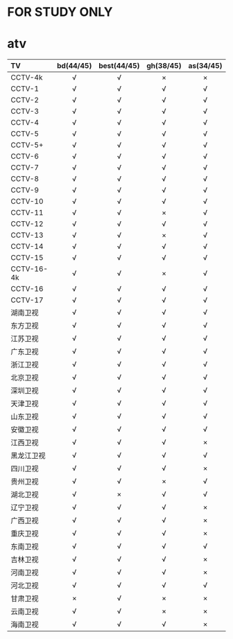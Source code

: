 # **FOR STUDY ONLY**
# atv  

| TV | bd(44/45) | best(44/45) | gh(38/45) | as(34/45) |
| :----  |  :---:  |  :---:  |  :---:  |  :---:  |
| CCTV-4k  |  √  |  √  |  ×  |  ×  |
| CCTV-1  |  √  |  √  |  √  |  √   |
| CCTV-2  |  √  |  √  |  √  |  √   |
| CCTV-3  |  √  |  √  |  √  |  √   |
| CCTV-4  |  √  |  √  |  √  |  √   |
| CCTV-5  |  √  |  √  |  √  |  √   |
| CCTV-5+  |  √  |  √  |  √  |  √   |
| CCTV-6  |  √  |  √  |  √  |  √   |
| CCTV-7  |  √  |  √  |  √  |  √   |
| CCTV-8  |  √  |  √  |  √  |  √   |
| CCTV-9  |  √  |  √  |  √  |  √   |
| CCTV-10  |  √  |  √  |  √  |  √   |
| CCTV-11  |  √  |  √  |  ×  |  √   |
| CCTV-12  |  √  |  √  |  √  |  √   |
| CCTV-13  |  √  |  √  |  ×  |  √   |
| CCTV-14  |  √  |  √  |  √  |  √   |
| CCTV-15  |  √  |  √  |  √  |  √   |
| CCTV-16-4k  |  √  |  √  |  ×  |  √   |
| CCTV-16  |  √  |  √  |  √  |  √   |
| CCTV-17  |  √  |  √  |  √  |  √   |
| 湖南卫视  |  √  |  √  |  √  |  √   |
| 东方卫视  |  √  |  √  |  √  |  √   |
| 江苏卫视  |  √  |  √  |  √  |  √   |
| 广东卫视  |  √  |  √  |  √  |  √   |
| 浙江卫视  |  √  |  √  |  √  |  √   |
| 北京卫视  |  √  |  √  |  √  |  √   |
| 深圳卫视  |  √  |  √  |  √  |  √   |
| 天津卫视  |  √  |  √  |  √  |  √  |
| 山东卫视  |  √  |  √  |  √  |  √  |
| 安徽卫视  |  √  |  √  |  √  |  √  |
| 江西卫视  |  √  |  √  |  √  |  ×  |
| 黑龙江卫视  |  √  |  √  |  √  |  √  |
| 四川卫视  |  √  |  √  |  √  |  ×  |
| 贵州卫视  |  √  |  √  |  ×  |  √  |
| 湖北卫视  |  √  |  ×  |  √  |  √  |
| 辽宁卫视  |  √  |  √  |  √  |  ×  |
| 广西卫视  |  √  |  √  |  √  |  ×  |
| 重庆卫视  |  √  |  √  |  √  |  ×  |
| 东南卫视  |  √  |  √  |  √  |  √  |
| 吉林卫视  |  √  |  √  |  √  |  ×  |
| 河南卫视  |  √  |  √  |  √  |  ×  |
| 河北卫视  |  √  |  √  |  √  |  √  |
| 甘肃卫视  |  ×  |  √  |  ×  |  ×  |
| 云南卫视  |  √  |  √  |  ×  |  ×  |
| 海南卫视  |  √  |  √  |  √  |  ×  |
